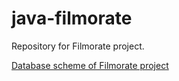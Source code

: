 # java-filmorate
Repository for Filmorate project.

[Database scheme of Filmorate project](filmorate/src/main/resources/filmorate_DB.png)
